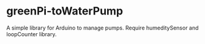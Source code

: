 # greenPi-toWaterPump
A simple library for Arduino to manage pumps. Require humeditySensor and loopCounter library.
